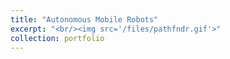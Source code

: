 ```yaml
---
title: "Autonomous Mobile Robots"
excerpt: "<br/><img src='/files/pathfndr.gif'>"
collection: portfolio
---
```




